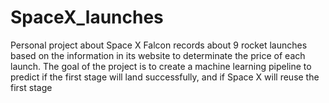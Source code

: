 # SpaceX_launches
Personal project about Space X Falcon records about 9 rocket launches based on the information in its website to determinate the price of each launch. The goal of the project is to create a machine learning pipeline to predict if the first stage will land successfully, and if Space X will reuse the first stage


